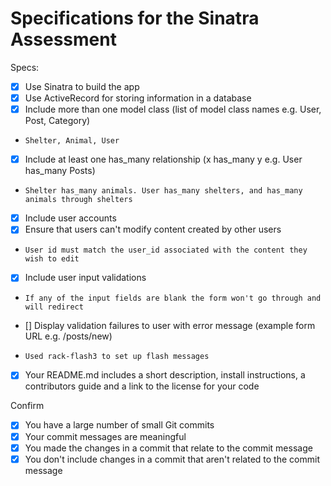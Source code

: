 # Specifications for the Sinatra Assessment

Specs:
- [x] Use Sinatra to build the app
- [x] Use ActiveRecord for storing information in a database
- [x] Include more than one model class (list of model class names e.g. User, Post, Category)
-     Shelter, Animal, User
- [x] Include at least one has_many relationship (x has_many y e.g. User has_many Posts)
-     Shelter has_many animals. User has_many shelters, and has_many animals through shelters
- [x] Include user accounts
- [x] Ensure that users can't modify content created by other users
-     User id must match the user_id associated with the content they wish to edit
- [x] Include user input validations
-     If any of the input fields are blank the form won't go through and will redirect
- [] Display validation failures to user with error message (example form URL e.g. /posts/new)
-     Used rack-flash3 to set up flash messages
- [x] Your README.md includes a short description, install instructions, a contributors guide and a link to the license for your code

Confirm
- [x] You have a large number of small Git commits
- [x] Your commit messages are meaningful
- [x] You made the changes in a commit that relate to the commit message
- [x] You don't include changes in a commit that aren't related to the commit message
